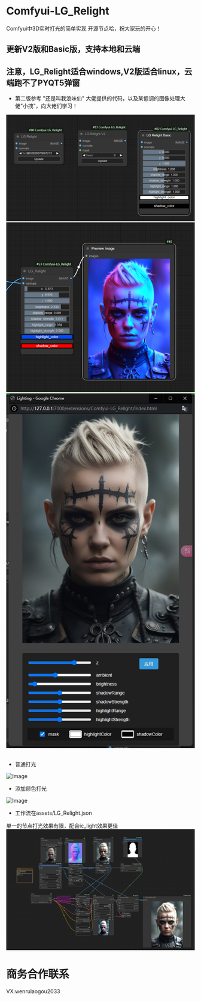 # Comfyui-LG_Relight

Comfyui中3D实时打光的简单实现
开源节点哈，祝大家玩的开心！

## 更新V2版和Basic版，支持本地和云端
## 注意，LG_Relight适合windows,V2版适合linux，云端跑不了PYQT5弹窗

* 第二版参考 "还是叫我浪味仙" 大佬提供的代码，以及某低调的图像处理大佬"小拽"，向大佬们学习！

![Image](./assets/V2.png)
![Image](./assets/BASIC.png)
![Image](./assets/V2_JS.png)
##
* 普通打光

![Image](./assets/base.gif)

* 添加颜色打光

![Image](./assets/color_relight.gif)

* 工作流在assets/LG_Relight.json

单一的节点打光效果有限，配合ic_light效果更佳
![Image](./assets/show.png)

# 商务合作联系
VX:wenrulaogou2033
